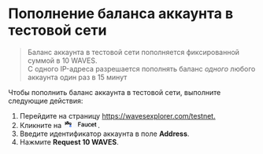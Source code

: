 # Пополнение баланса аккаунта в тестовой сети

> Баланс аккаунта в тестовой сети пополняется фиксированной суммой в 10 WAVES.
<br>С одного IP-адреса разрешается пополнять баланс _одного_ любого аккаунта один раз в 15 минут

Чтобы пополнить баланс аккаунта в тестовой сети, выполните следующие действия:

1. Перейдите на страницу <https://wavesexplorer.com/testnet.>
2. Кликните на <img src="img/faucet.png" alt="faucet" width="70"/>.
3. Введите идентификатор аккаунта в поле **Address**.
4. Нажмите **Request 10 WAVES**.
